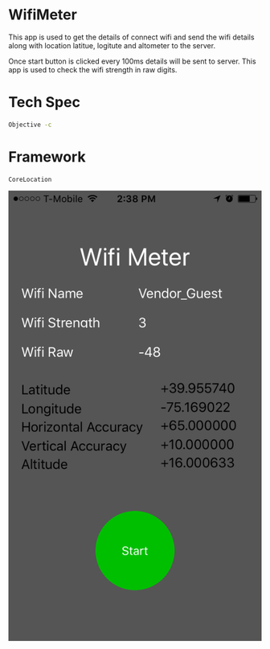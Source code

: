 # WifiMeter
This app is used to get the details of connect wifi and send the wifi details along with location latitue, 
logitute and altometer to the server.

Once start button is clicked every 100ms details will be sent to server. This app is used to check the wifi strength in raw digits.

# Tech Spec
```sh
Objective -c
```

# Framework
```sh
CoreLocation
```

![Alt text](/WifiMeter.PNG?raw=true "Wifi Meter")
